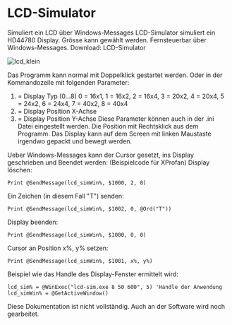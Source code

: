 # LCD-Simulator
Simuliert ein LCD über Windows-Messages
LCD-Simulator
simuliert ein HD44780 Display. Grösse kann gewählt werden. Fernsteuerbar über Windows-Messages.
Download: LCD-Simulator

![lcd_klein](https://github.com/Chregu73/LCD-Simulator/assets/17860028/0cab75f9-f894-4db7-b549-43ce488df1d8)

Das Programm kann normal mit Doppelklick gestartet werden. Oder in der Kommandozeile mit folgenden Parameter:
1. = Display Typ (0...8) 0 = 16x1, 1 = 16x2, 2 = 16x4, 3 = 20x2, 4 = 20x4, 5 = 24x2, 6 = 24x4, 7 = 40x2, 8 = 40x4
2. = Display Position X-Achse
3. = Display Position Y-Achse
Diese Parameter können auch in der .ini Datei eingestellt werden. Die Position mit Rechtsklick aus dem Programm.
Das Display kann auf dem Screen mit linken Maustaste irgendwo gepackt und bewegt werden.

Ueber Windows-Messages kann der Cursor gesetzt, ins Display geschrieben und Beendet werden:
(Beispielcode für XProfan) Display löschen:
```
Print @SendMessage(lcd_simWin%, $1000, 2, 0)
```

Ein Zeichen (in diesem Fall "T") senden:
```
Print @SendMessage(lcd_simWin%, $1002, 0, @Ord("T"))
```

Display beenden:
```
Print @SendMessage(lcd_simWin%, $1000, 0, 0)
```

Cursor an Position x%, y% setzen:
```
Print @SendMessage(lcd_simWin%, $1001, x%, y%)
```

Beispiel wie das Handle des Display-Fenster ermittelt wird:
```
lcd_sim% = @WinExec("lcd-sim.exe 8 50 600", 5) 'Handle der Anwendung
lcd_simWin% = @GetActiveWindow()
```

Diese Dokumentation ist nicht vollständig. Auch an der Software wird noch gearbeitet.

